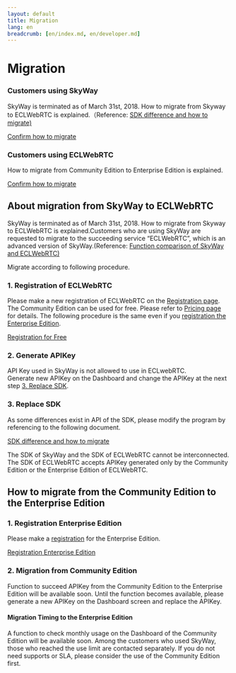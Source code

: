 ```yaml
---
layout: default
title: Migration
lang: en
breadcrumb: [en/index.md, en/developer.md]
---
```


# Migration

<div id="accordion" role="tablist">
  <!-- controller -->
  <div class="row card-row">
    <div class="col-lg-6">
      <div class="card">
        <div class="card-body" role="tab" id="headingOne">
          <h3 class="card-title">Customers using SkyWay</h3>
          <p class="card-text">SkyWay is terminated as of March 31st, 2018. How to migrate from Skyway to ECLWebRTC is explained.（Reference: <a href="https://github.com/nttcom/skyway-sdk-migration-docs" target="_target">SDK difference and how to migrate)</a></p>
            <a class="btn btn-outline-primary collapsed" data-toggle="collapse" href="#toECLWebRTC" aria-expanded="true" aria-controls="toECLWebRTC">
              Confirm how to migrate
            </a>
        </div>
      </div>
    </div>
    <div class="col-lg-6">
      <div class="card">
        <div class="card-body" role="tab" id="headingTwo">
          <h3 class="card-title">Customers using ECLWebRTC</h3>
          <p class="card-text">How to migrate from Community Edition to Enterprise Edition is explained.</p>
          <a class="btn btn-outline-primary collapsed" data-toggle="collapse" href="#toEnterprise" aria-expanded="false" aria-controls="toEnterprise">
            Confirm how to migrate
          </a>
        </div>
      </div>
    </div>
  </div>

  <!-- content -->
  <div class="card card-borderless">
    <div id="toECLWebRTC" class="collapse" role="tabpanel" aria-labelledby="headingOne" data-parent="#accordion">
      <div class="card-body">
        <h2>About migration from SkyWay to ECLWebRTC</h2>
        <p>SkyWay is terminated as of March 31st, 2018. How to migrate from Skyway to ECLWebRTC is explained.Customers who are using SkyWay are requested to migrate to the succeeding service “ECLWebRTC”, which is an advanced version of SkyWay.(Reference: <a href="https://support.skyway.io/hc/ja" target="_target">Function comparison of SkyWay and ECLWebRTC)</a></p>
        <p>Migrate according to following procedure.</p>
        <h3>1. Registration of ECLWebRTC</h3>
        <p>
          Please make a new registration of ECLWebRTC on the <a href="./signup.html">Registration page</a>.
          The Community Edition can be used for free. Please refer to <a href="./pricing.html">Pricing page</a> for details.
          The following procedure is the same even if you <a href="./contactus.html">registration the Enterprise Edition</a>.
        </p>
        <a href="./signup.html" class="btn btn-primary">Registration for Free</a>
        <h3>2. Generate APIKey</h3>
        <p>
          API Key used in SkyWay is not allowed to use in ECLwebRTC.<br>
          Generate new APIKey on the Dashboard and change the APIKey at the next step <a href="#3-Replace-SDK">3. Replace SDK</a>.
        </p>
        <h3 id="3-Replace-SDK">3. Replace SDK</h3>
        <p>
          As some differences exist in API of the SDK, please modify the program by referencing to the following document.
        </p>
        <p><a href="https://github.com/nttcom/skyway-sdk-migration-docs" class="btn btn-primary">SDK difference and how to migrate</a></p>
        <div class="alert alert-info" role="alert">
            The SDK of SkyWay and the SDK of ECLWebRTC cannot be interconnected.<br>
            The SDK of ECLWebRTC accepts APIKey generated only by the Community Edition or the Enterprise Edition of ECLWebRTC.
        </div>
      </div>
    </div>
  </div>
  <div class="card card-borderless">
    <div id="toEnterprise" class="collapse" role="tabpanel" aria-labelledby="headingTwo" data-parent="#accordion">
      <div class="card-body">
        <h2>How to migrate from the Community Edition to the Enterprise Edition</h2>
        <h3>1. Registration Enterprise Edition</h3>
        Please make a <a href="./contactus.html">registration</a> for the Enterprise Edition.
        </p>
        <a href="./contactus.html" class="btn btn-primary">Registration Enterprise Edition</a>
        <h3>2. Migration from Community Edition</h3>
        <p>
          Function to succeed APIKey from the Community Edition to the Enterprise Edition will be available soon. Until the function becomes available, please generate a new APIKey on the Dashboard screen and replace the APIKey.
        </p>
        <h4>Migration Timing to the Enterprise Edition</h4>
        <p>
          A function to check monthly usage on the Dashboard of the Community Edition will be available soon. Among the customers who used SkyWay, those who reached the use limit are contacted separately. If you do not need supports or SLA, please consider the use of the Community Edition first.
        </p>
      </div>
    </div>
  </div>
</div>
